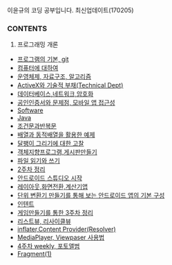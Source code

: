 ﻿이윤규의 코딩 공부입니다. 최신업데이트(170205)

### CONTENTS

1. 프로그래밍 개론

* [프로그램의 기본, git](https://github.com/Younkyu/Younkyu/blob/master/pdf/170109%20-%20%ED%94%84%EB%A1%9C%EA%B7%B8%EB%9E%A8%EC%9D%98%20%EA%B8%B0%EB%B3%B8%2C%20git.pdf)
* [컴퓨터에 대하여](https://github.com/Younkyu/Younkyu/blob/master/pdf/170110%20-%20%EC%BB%B4%ED%93%A8%ED%84%B0%EC%97%90%20%EB%8C%80%ED%95%98%EC%97%AC.pdf)
* [운영체제, 자료구조, 알고리즘](https://github.com/Younkyu/Younkyu/blob/master/pdf/170111%20-%20%EC%9A%B4%EC%98%81%EC%B2%B4%EC%A0%9C%2C%EC%9E%90%EB%A3%8C%EA%B5%AC%EC%A1%B0%2C%EC%95%8C%EA%B3%A0%EB%A6%AC%EC%A6%98.pdf)
* [ActiveX와 기술적 부채(Technical Dept)](https://github.com/Younkyu/Younkyu/blob/master/pdf/ActiveX%EC%99%80%20%EA%B8%B0%EC%88%A0%EC%A0%81%20%EB%B6%80%EC%B1%84(Technical%20Dept).pdf)
* [데이터베이스,네트워크,암호화](https://github.com/Younkyu/Younkyu/blob/master/pdf/170112%20-%20%EB%8D%B0%EC%9D%B4%ED%84%B0%EB%B2%A0%EC%9D%B4%EC%8A%A4%2C%EB%84%A4%ED%8A%B8%EC%9B%8C%ED%81%AC%2C%EC%95%94%ED%98%B8%ED%99%94.pdf
)
* [공인인증서와 문제점, 모바일 앱 접근성](https://github.com/Younkyu/Younkyu/blob/master/pdf/%EA%B3%B5%EC%9D%B8%EC%9D%B8%EC%A6%9D%EC%84%9C%EC%99%80_%EB%AC%B8%EC%A0%9C%EC%A0%90%2C%EB%AA%A8%EB%B0%94%EC%9D%BC_%EC%95%B1_%EC%A0%91%EA%B7%BC%EC%84%B1.pdf)
* [Software](https://github.com/Younkyu/Younkyu/blob/master/pdf/170113%20-%20software.md)
* [Java](https://github.com/Younkyu/Younkyu/blob/master/pdf/170116%20-%20java.md)
* [조건문과반복문](https://github.com/Younkyu/Younkyu/blob/master/pdf/170117%20-%20%EC%A1%B0%EA%B1%B4%EB%AC%B8%EA%B3%BC%20%EB%B0%98%EB%B3%B5%EB%AC%B8.md)
* [배열과 동적배열을 활용한 예제](https://github.com/Younkyu/Younkyu/blob/master/pdf/170118%20-%20%EB%B0%B0%EC%97%B4%EA%B3%BC%20%EB%8F%99%EC%A0%81%EB%B0%B0%EC%97%B4%EC%9D%84%20%ED%99%9C%EC%9A%A9%ED%95%9C%20%EC%98%88%EC%A0%9C%EB%93%A4.md)
* [달팽이 그리기에 대한 고찰](https://github.com/Younkyu/Younkyu/blob/master/pdf/170118%20-%20%EB%8B%AC%ED%8C%BD%EC%9D%B4%EA%B7%B8%EB%A6%AC%EA%B8%B0%EC%97%90%20%EB%8C%80%ED%95%9C%20%EA%B3%A0%EC%B0%B0.md)
* [객체지향프로그램,게시판만들기](https://github.com/Younkyu/Younkyu/blob/master/pdf/170119%20-%20%EA%B0%9D%EC%B2%B4%EC%A7%80%ED%96%A5%ED%94%84%EB%A1%9C%EA%B7%B8%EB%9E%A8%2C%EA%B2%8C%EC%8B%9C%ED%8C%90%20%EB%A7%8C%EB%93%A4%EA%B8%B0.md)
* [파일 읽기와 쓰기](https://github.com/Younkyu/Younkyu/blob/master/pdf/170120%20-%20%ED%8C%8C%EC%9D%BC%20%EC%9D%BD%EA%B8%B0%EC%99%80%20%EC%93%B0%EA%B8%B0.md)
* [2주차 정리](https://github.com/Younkyu/Younkyu/blob/master/pdf/170121%20-%202%EC%A3%BC%EC%B0%A8%20%ED%9A%8C%EA%B3%A0%EB%A1%9D.md)
* [안드로이드 스튜디오 시작](https://github.com/Younkyu/Younkyu/blob/master/pdf/170123%20-%20%EC%95%88%EB%93%9C%EB%A1%9C%EC%9D%B4%EB%93%9C%20%EC%8A%A4%ED%8A%9C%EB%94%94%EC%98%A4%20%EC%8B%9C%EC%9E%91.md)
* [레이아웃,화면전환,계산기앱](https://github.com/Younkyu/Younkyu/blob/master/pdf/170124%20-%20%EB%A0%88%EC%9D%B4%EC%95%84%EC%9B%83%2C%ED%99%94%EB%A9%B4%EC%A0%84%ED%99%98%2C%EA%B3%84%EC%82%B0%EA%B8%B0%EC%95%B1.md)
* [단위 변환기 만들기를 통해 보는 안드로이드 앱의 기본 구성](https://github.com/Younkyu/Younkyu/blob/master/pdf/170125%20-%EB%8B%A8%EC%9C%84%20%EB%B3%80%ED%99%98%EA%B8%B0%20%EB%A7%8C%EB%93%A4%EA%B8%B0%EB%A5%BC%20%ED%86%B5%ED%95%B4%20%EB%B3%B4%EB%8A%94%20%EC%95%88%EB%93%9C%EB%A1%9C%EC%9D%B4%EB%93%9C%20%EC%95%B1%EC%9D%98%20%EA%B8%B0%EB%B3%B8%20%EA%B5%AC%EC%84%B1.md)
* [인텐트](https://github.com/Younkyu/Younkyu/blob/master/pdf/170126%20-%20%EC%9D%B8%ED%85%90%ED%8A%B8.md)
* [게임만들기를 통한 3주차 정리](https://github.com/Younkyu/Younkyu/blob/master/pdf/170128%20-%20%EA%B2%8C%EC%9E%84%EB%A7%8C%EB%93%A4%EA%B8%B0%EB%A5%BC%20%ED%86%B5%ED%95%9C%203%EC%A3%BC%EC%B0%A8%20%EC%A0%95%EB%A6%AC.md)
* [리스트뷰, 리사이클뷰](https://github.com/Younkyu/Younkyu/blob/master/pdf/170131%20-%20%EB%A6%AC%EC%8A%A4%ED%8A%B8%EB%B7%B0%2C%20%EB%A6%AC%EC%82%AC%EC%9D%B4%ED%81%B4%EB%B7%B0.md)
* [inflater,Content Provider(Resolver)](https://github.com/Younkyu/Younkyu/blob/master/pdf/170201%20-%20inflater%2CContent%20Provider(Resolver).md)
* [MediaPlayer, Viewpaser 사용법](https://github.com/Younkyu/Younkyu/blob/master/pdf/170202%20-%20MediaPlayer%2C%20Viewpaser%20%EC%82%AC%EC%9A%A9%EB%B2%95.md)
* [4주차 weekly, 포토앨범](https://github.com/Younkyu/Younkyu/blob/master/pdf/170205%20-%204%EC%A3%BC%EC%B0%A8%20weekly.md)
* [Fragment(1)]()